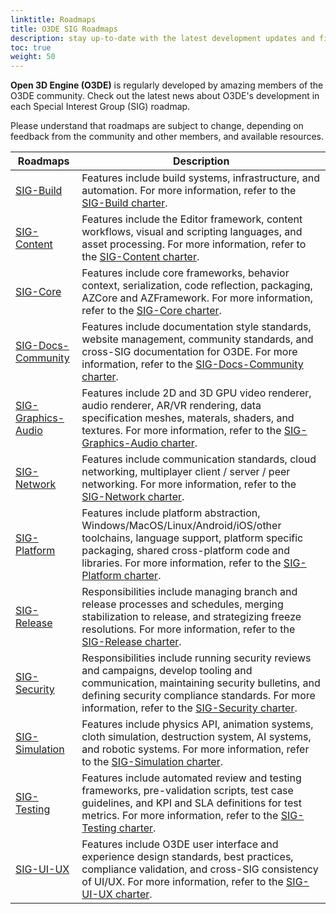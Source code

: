 ```yaml
---
linktitle: Roadmaps
title: O3DE SIG Roadmaps
description: stay up-to-date with the latest development updates and find out what's coming next in the Open 3D Engine (O3DE) .roadmaps.
toc: true
weight: 50
---
```


**Open 3D Engine (O3DE)** is regularly developed by amazing members of the O3DE community. Check out the latest news about O3DE's development in each Special Interest Group (SIG) roadmap.

Please understand that roadmaps are subject to change, depending on feedback from the community and other members, and available resources.


| Roadmaps | Description |
| --- | --- |
| [SIG-Build](https://github.com/orgs/o3de/projects/39) | Features include build systems, infrastructure, and automation. For more information, refer to the [SIG-Build charter](https://github.com/o3de/sig-build/blob/main/governance/SIG%20Build%20Charter.md). |
| [SIG-Content](https://github.com/orgs/o3de/projects/37) | Features include the Editor framework, content workflows, visual and scripting languages, and asset processing. For more information, refer to the [SIG-Content charter](https://github.com/o3de/sig-content/blob/main/governance/SIG%20Content%20Creation%20Charter.md). |
| [SIG-Core](https://github.com/orgs/o3de/projects/31) | Features include core frameworks, behavior context, serialization, code reflection, packaging, AZCore and AZFramework. For more information, refer to the [SIG-Core charter](https://github.com/o3de/sig-core/blob/main/governance/SIG%20Core%20Charter.md). |
| [SIG-Docs-Community](https://github.com/orgs/o3de/projects/15) | Features include documentation style standards, website management, community standards, and cross-SIG documentation for O3DE. For more information, refer to the [SIG-Docs-Community charter](https://github.com/o3de/sig-docs-community/blob/main/governance/charter.md). |
| [SIG-Graphics-Audio](https://github.com/orgs/o3de/projects/41) | Features include 2D and 3D GPU video renderer, audio renderer, AR/VR rendering, data specification meshes, materals, shaders, and textures. For more information, refer to the [SIG-Graphics-Audio charter](https://github.com/o3de/sig-graphics-audio/blob/main/governance/SIG-Graphics-AudioCharter.md). |
| [SIG-Network](https://github.com/orgs/o3de/projects/22) | Features include communication standards, cloud networking, multiplayer client / server / peer networking. For more information, refer to the [SIG-Network charter](https://github.com/o3de/sig-network/blob/main/governance/SIG%20Network%20Charter.md). |
| [SIG-Platform](https://github.com/orgs/o3de/projects/20) | Features include platform abstraction, Windows/MacOS/Linux/Android/iOS/other toolchains, language support, platform specific packaging, shared cross-platform code and libraries. For more information, refer to the [SIG-Platform charter](https://github.com/o3de/sig-platform/blob/main/governance/SIG%20Platform%20Charter.md). |
| [SIG-Release](https://github.com/orgs/o3de/projects/29) | Responsibilities include managing branch and release processes and schedules, merging stabilization to release, and strategizing freeze resolutions. For more information, refer to the [SIG-Release charter](https://github.com/o3de/sig-release/blob/main/governance/SIG%20Release%20Charter.md). |
| [SIG-Security](https://github.com/orgs/o3de/projects/45) |  Responsibilities include running security reviews and campaigns, develop tooling and communication, maintaining security bulletins, and defining security compliance standards. For more information, refer to the [SIG-Security charter](https://github.com/o3de/sig-security/blob/main/governance/SIG%20Security%20Charter.md). |
| [SIG-Simulation](https://github.com/orgs/o3de/projects/23) | Features include physics API, animation systems, cloth simulation, destruction system, AI systems, and robotic systems. For more information, refer to the [SIG-Simulation charter](https://github.com/o3de/sig-security/blob/main/governance/SIG%20Security%20Charter.md). |
| [SIG-Testing](https://github.com/orgs/o3de/projects/35) | Features include automated review and testing frameworks, pre-validation scripts, test case guidelines, and KPI and SLA definitions for test metrics. For more information, refer to the [SIG-Testing charter](https://github.com/o3de/sig-testing/blob/main/governance/SIG%20Testing%20Charter.md). |
| [SIG-UI-UX](https://github.com/orgs/o3de/projects/9) | Features include O3DE user interface and experience design standards, best practices, compliance validation, and cross-SIG consistency of UI/UX. For more information, refer to the [SIG-UI-UX charter](https://github.com/o3de/sig-ui-ux/blob/main/governance/SIG%20UI-UX%20Charter.md). |